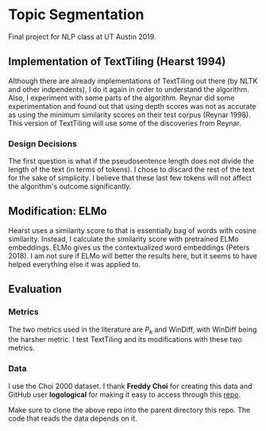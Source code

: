 # Topic Segmentation

Final project for NLP class at UT Austin 2019.

## Implementation of TextTiling (Hearst 1994)

Although there are already implementations of TextTiling out there
(by NLTK and other indpendents), I do it again in order to understand
the algorithm. Also, I experiment with some parts of the algorithm.
Reynar did some experimentation and found out that using depth scores was not
as accurate as using the minimum similarity scores on their test corpus (Reynar
1998). This version of TextTiling will use some of the discoveries from Reynar.

### Design Decisions

The first question is what if the pseudosentence length does not divide the
length of the text (in terms of tokens). I chose to discard the rest of the text
for the sake of simplicity. I believe that these last few tokens will not affect
the algorithm's outcome significantly.

## Modification: ELMo

Hearst uses a similarity score to that is essentially bag of words with cosine
similarity. Instead, I calculate the similarity score with pretrained
ELMo embeddings. ELMo gives us the contextualized word embeddings (Peters 2018).
I am not sure if ELMo will better the results here, but it seems to have helped
everything else it was applied to.

## Evaluation

### Metrics

The two metrics used in the literature are _P<sub>k</sub>_ and WinDiff, with
WinDiff being the harsher metric. I test TextTiling and its
modifications with these two metrics.

### Data

I use the Choi 2000 dataset. I thank __Freddy Choi__ for creating this data and
GitHub user __logological__ for making it easy to access through this
[repo](https://github.com/logological/C99.git).

Make sure to clone the above repo into the parent directory this repo.
The code that reads the data depends on it.
